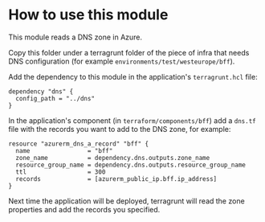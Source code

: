 How to use this module
======================
This module reads a DNS zone in Azure.

Copy this folder under a terragrunt folder of the piece of infra that needs DNS configuration (for example `environments/test/westeurope/bff`).

Add the dependency to this module in the application's `terragrunt.hcl` file:
```hcl
dependency "dns" {
  config_path = "../dns"
}
```
In the application's component (in `terraform/components/bff`) add a `dns.tf` file with the records you want to add to the DNS zone, for example:
```hcl
resource "azurerm_dns_a_record" "bff" {
  name                = "bff"
  zone_name           = dependency.dns.outputs.zone_name
  resource_group_name = dependency.dns.outputs.resource_group_name
  ttl                 = 300
  records             = [azurerm_public_ip.bff.ip_address]
}
```

Next time the application will be deployed, terragrunt will read the zone properties and add the records you specified.
